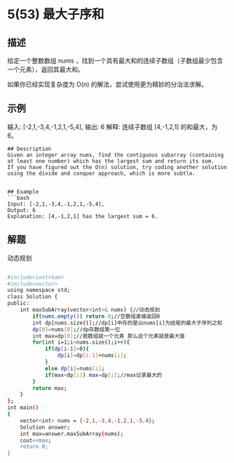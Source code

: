 # 5(53) 最大子序和

## 描述
给定一个整数数组 nums ，找到一个具有最大和的连续子数组（子数组最少包含一个元素），返回其最大和。

如果你已经实现复杂度为 O(n) 的解法，尝试使用更为精妙的分治法求解。
## 示例
输入: [-2,1,-3,4,-1,2,1,-5,4],
输出: 6
解释: 连续子数组 [4,-1,2,1] 的和最大，为 6。
``` 
## Description
Given an integer array nums, find the contiguous subarray (containing at least one number) which has the largest sum and return its sum.
If you have figured out the O(n) solution, try coding another solution using the divide and conquer approach, which is more subtle.


## Example
```bash
Input: [-2,1,-3,4,-1,2,1,-5,4],
Output: 6
Explanation: [4,-1,2,1] has the largest sum = 6.

```

## 解题
动态规划
```bash

#include<iostream>
#include<vector>
using namespace std;
class Solution {
public:
    int maxSubArray(vector<int>& nums) {//动态规划
        if(nums.empty()) return 0;//空数组直接返回0
        int dp[nums.size()];//dp[i]中存的是以nums[i]为结尾的最大子序列之和
        dp[0]=nums[0];//dp存数组第一位
        int max=dp[0];//若数组就一个元素 那么这个元素就是最大值
        for(int i=1;i<nums.size();i++){
            if(dp[i-1]>0){
                dp[i]=dp[i-1]+nums[i];
            }
            else dp[i]=nums[i];
            if(max<dp[i]) max=dp[i];//max记录最大的
        }
        return max;
    }
};
int main()
{
    vector<int> nums = {-2,1,-3,4,-1,2,1,-5,4};
    Solution answer;
    int max=answer.maxSubArray(nums);
    cout<<max;
    return 0;
}

```